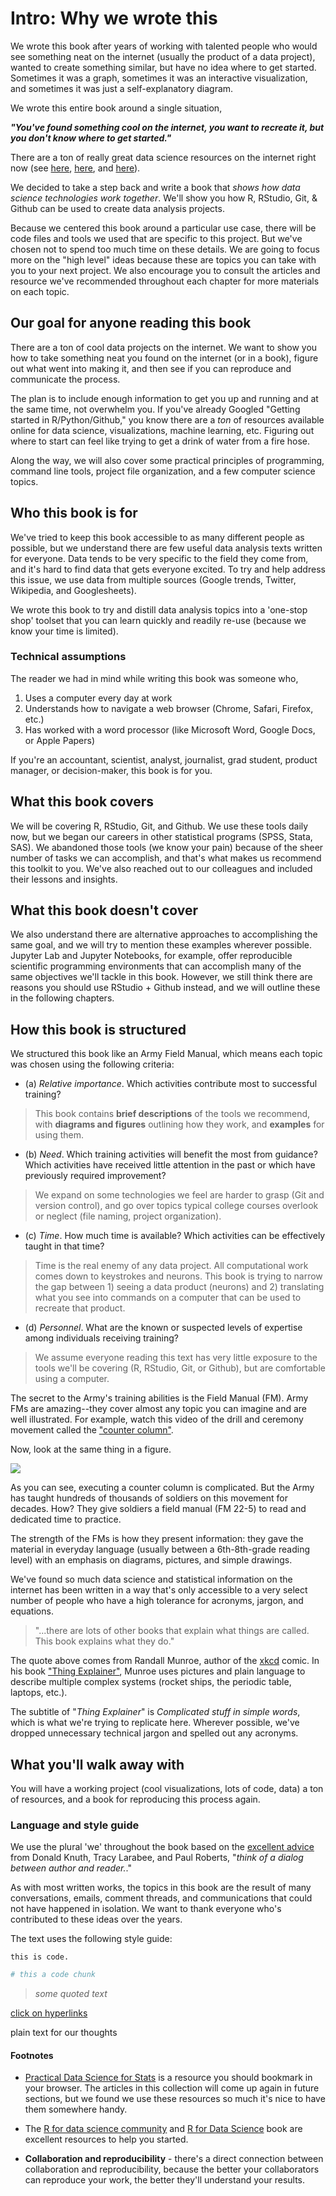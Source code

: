 # Intro: Why we wrote this

We wrote this book after years of working with talented people who would see something neat on the internet (usually the product of a data project), wanted to create something similar, but have no idea where to get started. Sometimes it was a graph, sometimes it was an interactive visualization, and sometimes it was just a self-explanatory diagram. 

We wrote this entire book around a single situation, 

***"You've found something cool on the internet, you want to recreate it, but you don't know where to get started."***

There are a ton of really great data science resources on the internet right now (see [here](https://www.coursera.org/learn/r-programming), [here](https://www.edx.org/learn/r-programming), and [here](https://www.udacity.com/course/data-analysis-with-r--ud651)). 

We decided to take a step back and write a book that *shows how data science technologies work together*. We'll show you how R, RStudio, Git, & Github can be used to create data analysis projects. 

Because we centered this book around a particular use case, there will be code files and tools we used that are specific to this project. But we've chosen not to spend too much time on these details. We are going to focus more on the "high level" ideas because these are topics you can take with you to your next project. We also encourage you to consult the articles and resource we've recommended throughout each chapter for more materials on each topic.

## Our goal for anyone reading this book

There are a ton of cool data projects on the internet. We want to show you how to take something neat you found on the internet (or in a book), figure out what went into making it, and then see if you can reproduce and communicate the process. 

The plan is to include enough information to get you up and running and at the same time, not overwhelm you. If you've already Googled "Getting started in R/Python/Github," you know there are a *ton* of resources available online for data science, visualizations, machine learning, etc. Figuring out where to start can feel like trying to get a drink of water from a fire hose. 

Along the way, we will also cover some practical principles of programming, command line tools, project file organization, and a few computer science topics. 

## Who this book is for

We've tried to keep this book accessible to as many different people as possible, but we understand there are few useful data analysis texts written for everyone. Data tends to be very specific to the field they come from, and it's hard to find data that gets everyone excited. To try and help address this issue, we use data from multiple sources (Google trends, Twitter, Wikipedia, and Googlesheets).

We wrote this book to try and distill data analysis topics into a 'one-stop shop' toolset that you can learn quickly and readily re-use (because we know your time is limited). 

### Technical assumptions

The reader we had in mind while writing this book was someone who, 

1. Uses a computer every day at work
2. Understands how to navigate a web browser (Chrome, Safari, Firefox, etc.)
3. Has worked with a word processor (like Microsoft Word, Google Docs, or Apple Papers) 

If you're an accountant, scientist, analyst, journalist, grad student, product manager, or decision-maker, this book is for you. 

## What this book covers

We will be covering R, RStudio, Git, and Github. We use these tools daily now, but we began our careers in other statistical programs (SPSS, Stata, SAS). We abandoned those tools (we know your pain) because of the sheer number of tasks we can accomplish, and that's what makes us recommend this toolkit to you. We've also reached out to our colleagues and included their lessons and insights.

## What this book doesn't cover

We also understand there are alternative approaches to accomplishing the same goal, and we will try to mention these examples wherever possible. Jupyter Lab and Jupyter Notebooks, for example, offer reproducible scientific programming environments that can accomplish many of the same objectives we'll tackle in this book. However, we still think there are reasons you should use RStudio + Github instead, and we will outline these in the following chapters.  

## How this book is structured

We structured this book like an Army Field Manual, which means each topic was chosen using the following criteria:

- (a) *Relative importance*. Which activities contribute most to successful training?

> This book contains **brief descriptions** of the tools we recommend, with **diagrams and figures** outlining how they work, and **examples** for using them.

- (b) *Need*. Which training activities will benefit the most from guidance? Which activities have received little attention in the past or which have previously required improvement?

> We expand on some technologies we feel are harder to grasp (Git and version control), and go over topics typical college courses overlook or neglect (file naming, project organization).

- (c) *Time*. How much time is available? Which activities can be effectively taught in that time?

> Time is the real enemy of any data project. All computational work comes down to keystrokes and neurons. This book is trying to narrow the gap between 1) seeing a data product (neurons) and 2) translating what you see into commands on a computer that can be used to recreate that product.

- (d) *Personnel*. What are the known or suspected levels of expertise among individuals receiving training?

> We assume everyone reading this text has very little exposure to the tools we'll be covering (R, RStudio, Git, or Github), but are comfortable using a computer. 

The secret to the Army's training abilities is the Field Manual (FM). Army FMs are amazing--they cover almost any topic you can imagine and are well illustrated. For example, watch this video of the drill and ceremony movement called the ["counter column"](https://www.youtube.com/watch?v=EgeZl9UOJ0I).

Now, look at the same thing in a figure. 

![](images/01-fm-22-5-counter-column.png)

As you can see, executing a counter column is complicated. But the Army has taught hundreds of thousands of soldiers on this movement for decades. How? They give soldiers a field manual (FM 22-5) to read and dedicated time to practice. 

The strength of the FMs is how they present information: they gave the material in everyday language (usually between a 6th-8th-grade reading level) with an emphasis on diagrams, pictures, and simple drawings.

We've found so much data science and statistical information on the internet has been written in a way that's only accessible to a very select number of people who have a high tolerance for acronyms, jargon, and equations.

> "...there are lots of other books that explain what things are called. This book explains what they do." 

The quote above comes from Randall Munroe, author of the [xkcd](https://xkcd.com/) comic. In his book ["Thing Explainer"](https://xkcd.com/thing-explainer/), Munroe uses pictures and plain language to describe multiple complex systems (rocket ships, the periodic table, laptops, etc.). 

The subtitle of "*Thing Explainer*" is *Complicated stuff in simple words*, which is what we're trying to replicate here. Wherever possible, we've dropped unnecessary technical jargon and spelled out any acronyms. 

## What you'll walk away with

You will have a working project (cool visualizations, lots of code, data) a ton of resources, and a book for reproducing this process again.

### Language and style guide

We use the plural 'we' throughout the book based on the [excellent advice](http://www.econ.uiuc.edu/~econ508/Papers/mathwriting.pdf) from Donald Knuth, Tracy Larabee, and Paul Roberts, "*think of a dialog between author and reader.*." 

As with most written works, the topics in this book are the result of many conversations, emails, comment threads, and communications that could not have happened in isolation. We want to thank everyone who's contributed to these ideas over the years. 

The text uses the following style guide: 

`this is code.` 

```sh
# this a code chunk
```

> *some quoted text*

[click on hyperlinks]()

plain text for our thoughts 

#### Footnotes 

- [Practical Data Science for Stats](https://peerj.com/collections/50-practicaldatascistats/) is a resource you should bookmark in your browser. The articles in this collection will come up again in future sections, but we found we use these resources so much it's nice to have them somewhere handy. 
- The [R for data science community](https://www.rfordatasci.com/) and [R for Data Science](https://r4ds.had.co.nz/) book are excellent resources to help you started. 

- **Collaboration and reproducibility** - there's a direct connection between collaboration and reproducibility, because the better your collaborators can reproduce your work, the better they'll understand your results. 

